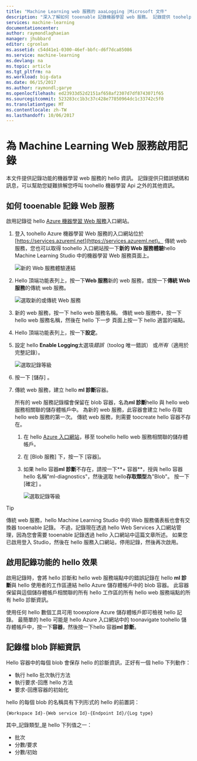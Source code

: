 ```yaml
---
title: "Machine Learning web 服務的 aaaLogging |Microsoft 文件"
description: "深入了解如何 tooenable 記錄機器學習 web 服務。 記錄提供 toohelp 疑難排解 hello 應用程式開發介面的其他資訊。"
services: machine-learning
documentationcenter: 
author: raymondlaghaeian
manager: jhubbard
editor: cgronlun
ms.assetid: c54d41e1-0300-46ef-bbfc-d6f7dca85086
ms.service: machine-learning
ms.devlang: na
ms.topic: article
ms.tgt_pltfrm: na
ms.workload: big-data
ms.date: 06/15/2017
ms.author: raymondl;garye
ms.openlocfilehash: ed23933d52d2151af658af2307d7df8743071f65
ms.sourcegitcommit: 523283cc1b3c37c428e77850964dc1c33742c5f0
ms.translationtype: MT
ms.contentlocale: zh-TW
ms.lasthandoff: 10/06/2017
---
```

# <a name="enable-logging-for-machine-learning-web-services"></a>為 Machine Learning Web 服務啟用記錄
本文件提供記錄功能的機器學習 web 服務的 hello 資訊。 記錄提供只錯誤號碼和訊息，可以幫助您疑難排解您呼叫 toohello 機器學習 Api 之外的其他資訊。  

## <a name="how-tooenable-logging-for-a-web-service"></a>如何 tooenable 記錄 Web 服務

啟用記錄從 hello [Azure 機器學習 Web 服務](https://services.azureml.net)入口網站。 

1. 登入 toohello Azure 機器學習 Web 服務的入口網站位於[https://services.azureml.net](https://services.azureml.net)。 傳統 web 服務，您也可以取得 toohello 入口網站按一下**新的 Web 服務體驗**hello Machine Learning Studio 中的機器學習 Web 服務頁面上。

   ![新的 Web 服務體驗連結](media/machine-learning-web-services-logging/new-web-services-experience-link.png)

2. Hello 頂端功能表列上，按一下**Web 服務**新的 web 服務，或按一下**傳統 Web 服務**的傳統 web 服務。

   ![選取新的或傳統 Web 服務](media/machine-learning-web-services-logging/select-web-service.png)

3. 新的 web 服務，按一下 hello web 服務名稱。 傳統 web 服務中，按一下 hello web 服務名稱，然後在 hello 下一步 頁面上按一下 hello 適當的端點。

4. Hello 頂端功能表列上，按一下**設定**。

5. 設定 hello **Enable Logging**太選項*錯誤*（toolog 唯一錯誤） 或*所有*（適用於完整記錄）。

   ![選取記錄等級](media/machine-learning-web-services-logging/enable-logging.png)

6. 按一下 [儲存] 。

7. 傳統 web 服務，建立 hello **ml 診斷**容器。

   所有的 web 服務記錄檔會保留在 blob 容器，名為**ml 診斷**hello 與 hello web 服務相關聯的儲存體帳戶中。 為新的 web 服務，此容器會建立 hello 存取 hello web 服務的第一次。 傳統 web 服務，則需要 toocreate hello 容器不存在。 

   1. 在 hello [Azure 入口網站](https://portal.azure.com)，移至 toohello hello web 服務相關聯的儲存體帳戶。

   2. 在 [Blob 服務] 下，按一下 [容器]。

   3. 如果 hello 容器**ml 診斷**不存在，請按一下**+ 容器**，授與 hello 容器 hello 名稱"ml-diagnostics"，然後選取 hello**存取類型**為"Blob"。 按一下 [確定] 。

      ![選取記錄等級](media/machine-learning-web-services-logging/create-ml-diagnostics-container.png)

> [!TIP]
>
> 傳統 web 服務，hello Machine Learning Studio 中的 Web 服務儀表板也會有交換器 tooenable 記錄。 不過，記錄現在透過 hello Web Services 入口網站管理，因為您會需要 tooenable 記錄透過 hello 入口網站中這篇文章所述。 如果您已啟用登入 Studio，然後在 hello 服務入口網站，停用記錄，然後再次啟用。


## <a name="hello-effects-of-enabling-logging"></a>啟用記錄功能的 hello 效果
啟用記錄時，會將 hello 診斷和 hello web 服務端點中的錯誤記錄在 hello **ml 診斷**與 hello 使用者的工作區連結 hello Azure 儲存體帳戶中的 blob 容器。 此容器保留與這個儲存體帳戶相關聯的所有 hello 工作區的所有 hello web 服務端點的所有 hello 診斷資訊。

使用任何 hello 數個工具可用 tooexplore Azure 儲存體帳戶即可檢視 hello 記錄。 最簡單的 hello 可能是 hello Azure 入口網站中的 toonavigate toohello 儲存體帳戶中，按一下**容器**，然後按一下hello 容器**ml 診斷**。  

## <a name="log-blob-detail-information"></a>記錄檔 blob 詳細資訊
Hello 容器中的每個 blob 會保存 hello 的診斷資訊，正好有一個 hello 下列動作：

* 執行 hello 批次執行方法  
* 執行要求-回應 hello 方法  
* 要求-回應容器的初始化

hello 的每個 blob 的名稱具有下列形式的 hello 的前置詞： 


`{Workspace Id}-{Web service Id}-{Endpoint Id}/{Log type}`


其中_記錄類型_是 hello 下列值之一：  

* 批次  
* 分數/要求  
* 分數/初始  

